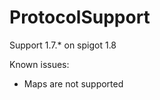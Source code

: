 ProtocolSupport
===============

Support 1.7.* on spigot 1.8

Known issues:
* Maps are not supported
